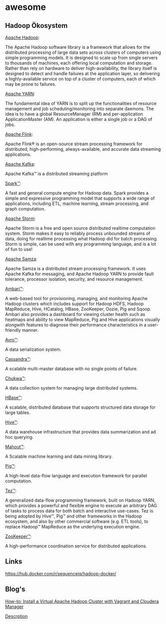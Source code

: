 # awesome

## Hadoop Ökosystem

[Apache Hadoop](http://hadoop.apache.org/):

The Apache Hadoop software library is a framework that allows for the distributed processing of large data sets across clusters of computers using simple programming models. It is designed to scale up from single servers to thousands of machines, each offering local computation and storage. Rather than rely on hardware to deliver high-availability, the library itself is designed to detect and handle failures at the application layer, so delivering a highly-available service on top of a cluster of computers, each of which may be prone to failures.

[Apache YARN](http://hadoop.apache.org/docs/current/hadoop-yarn/hadoop-yarn-site/YARN.html):

The fundamental idea of YARN is to split up the functionalities of resource management and job scheduling/monitoring into separate daemons. The idea is to have a global ResourceManager (RM) and per-application ApplicationMaster (AM). An application is either a single job or a DAG of jobs.

[Apache Flink](https://flink.apache.org/):

Apache Flink® is an open-source stream processing framework for distributed, high-performing, always-available, and accurate data streaming applications.

[Apache Kafka](http://kafka.apache.org/):

Apache Kafka™ is a distributed streaming platform

[Spark™](https://spark.apache.org/): 

A fast and general compute engine for Hadoop data. Spark provides a simple and expressive programming model that supports a wide range of applications, including ETL, machine learning, stream processing, and graph computation.

[Apache Storm](http://storm.apache.org/):

Apache Storm is a free and open source distributed realtime computation system. Storm makes it easy to reliably process unbounded streams of data, doing for realtime processing what Hadoop did for batch processing. Storm is simple, can be used with any programming language, and is a lot of fun to use!

[Apache Samza](http://samza.apache.org/):

Apache Samza is a distributed stream processing framework. It uses Apache Kafka for messaging, and Apache Hadoop YARN to provide fault tolerance, processor isolation, security, and resource management.


[Ambari™](http://incubator.apache.org/ambari/):

A web-based tool for provisioning, managing, and monitoring Apache Hadoop clusters which includes support for Hadoop HDFS, Hadoop MapReduce, Hive, HCatalog, HBase, ZooKeeper, Oozie, Pig and Sqoop. Ambari also provides a dashboard for viewing cluster health such as heatmaps and ability to view MapReduce, Pig and Hive applications visually alongwith features to diagnose their performance characteristics in a user-friendly manner.

[Avro™](http://avro.apache.org/):

A data serialization system.

[Cassandra™](http://cassandra.apache.org/):

A scalable multi-master database with no single points of failure.

[Chukwa™](http://incubator.apache.org/chukwa/):

A data collection system for managing large distributed systems.

[HBase™](): 

A scalable, distributed database that supports structured data storage for large tables.

[Hive™](): 

A data warehouse infrastructure that provides data summarization and ad hoc querying.

[Mahout™](): 

A Scalable machine learning and data mining library.

[Pig™](): 

A high-level data-flow language and execution framework for parallel computation.

[Tez™](): 

A generalized data-flow programming framework, built on Hadoop YARN, which provides a powerful and flexible engine to execute an arbitrary DAG of tasks to process data for both batch and interactive use-cases. Tez is being adopted by Hive™, Pig™ and other frameworks in the Hadoop ecosystem, and also by other commercial software (e.g. ETL tools), to replace Hadoop™ MapReduce as the underlying execution engine.

[ZooKeeper™]():

A high-performance coordination service for distributed applications.

## Links
https://hub.docker.com/r/sequenceiq/hadoop-docker/


## Blog's
[How-to: Install a Virtual Apache Hadoop Cluster with Vagrant and Cloudera Manager](https://blog.cloudera.com/blog/2014/06/how-to-install-a-virtual-apache-hadoop-cluster-with-vagrant-and-cloudera-manager/)

[Descrption](link)
